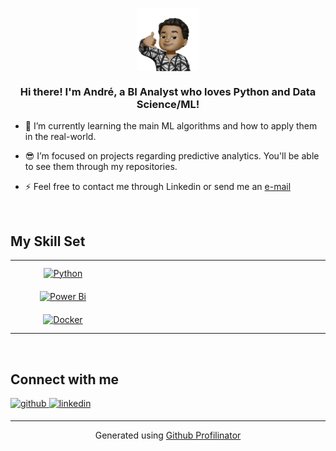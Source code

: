 

### 
  
<div align="center">
<img src="https://github.com/andrecsta/andrecsta/blob/main/icon.jpeg?raw=true" align="center" height="100" width="100" />
</div>  
  

### <div align="center">Hi there! I'm André, a BI Analyst who loves Python and Data Science/ML!</div>  
  

- 🌱 I’m currently learning the main ML algorithms and how to apply them in the real-world.  
  

-  😎 I’m focused on projects regarding predictive analytics. You'll be able to see them through my repositories.  
  

- ⚡ Feel free to contact me through Linkedin or send me an <a href="mailto:andree.csta@gmail.com?subject=Hi! I was looking at your GitHub and I would like to talk to you about XXX">e-mail</a>  
  

<br/>  


## My Skill Set  
<table><tr><td valign="top" width="33%">

<div align="center">  
<a href="https://www.python.org/" target="_blank"><img style="margin: 10px" src="https://profilinator.rishav.dev/skills-assets/python-original.svg" alt="Python" height="50" /></a>  
<a href="https://powerbi.microsoft.com/en-us/" target="_blank"><img style="margin: 10px" src="https://profilinator.rishav.dev/skills-assets/powerbi.png" alt="Power Bi" height="50" /></a>  
<a href="https://www.docker.com/" target="_blank"><img style="margin: 10px" src="https://profilinator.rishav.dev/skills-assets/docker-original-wordmark.svg" alt="Docker" height="50" /></a>  
</div>

</td><td valign="top" width="33%">



</td><td valign="top" width="33%">



</td></tr></table>  

<br/>  


## Connect with me  
<a href="https://github.com/andrecsta" target="_blank">
<img src=https://img.shields.io/badge/github-%2324292e.svg?&style=for-the-badge&logo=github&logoColor=white alt=github style="margin-bottom: 5px;" />
</a>
<a href="https://linkedin.com/in/andrecsta" target="_blank">
<img src=https://img.shields.io/badge/linkedin-%231E77B5.svg?&style=for-the-badge&logo=linkedin&logoColor=white alt=linkedin style="margin-bottom: 5px;" />
</a>  

<br />

----
<div align="center">Generated using <a href="https://profilinator.rishav.dev/" target="_blank">Github Profilinator</a></div>
